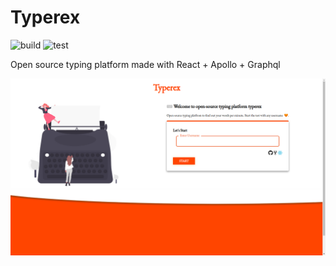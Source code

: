 # Typerex

![build](https://github.com/amal-san/Typerex/workflows/build/badge.svg?branch=master) ![test](https://github.com/amal-san/Typerex/workflows/test/badge.svg?branch=master)

Open source typing platform made  with React + Apollo + Graphql

![Homepage](https://raw.githubusercontent.com/amal-san/Typerex/master/home.png)

